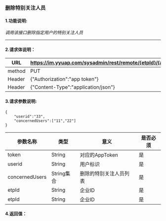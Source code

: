 ### 删除特别关注人员

#### 1.功能说明:
*调用该接口删除指定用户的特别关注人员*
***

#### 2.请求体说明：


|URL|https://im.yyuap.com/sysadmin/rest/remote/{etpId}/{appId}/concern/users|
|----|----|
|method|PUT|
|Header|{"Authorization":"app token"}|
|Header|{"Content-Type":"application/json"}|

#### 3.请求参数说明:

	{
		"userid":"33",
		"concernedUsers":["11","22"]
	}

|参数名称|类型|意义|是否必须|
|----|----|----|----|
|token|String|对应的AppToken|是|
|userid|String|用户标识|是|
|concernedUsers|String集合|删除的特别关注人员列表|是|
|etpId|String|企业ID|是|
|etpId|String|企业ID|是|

#### 4.返回值：